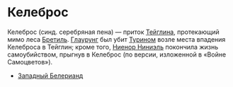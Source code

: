 # Келеброс

Келеброс (синд. серебряная пена) — приток [Тейглина](Реки/Тейглин.md), протекающий
мимо леса [Бретиль](Бретиль.md). [Глаурунг](Личности/Глаурунг.md) был убит
[Турином](Личности/Турин.md) возле места впадения Келеброса в Тейглин; кроме
того, [Ниенор Ниниэль](Личности/Ниенор.md) покончила жизнь самоубийством,
прыгнув в Келеброс (по версии, изложенной в «Войне Самоцветов»).


*   [Западный Белерианд](Западный%20Белерианд.md)
